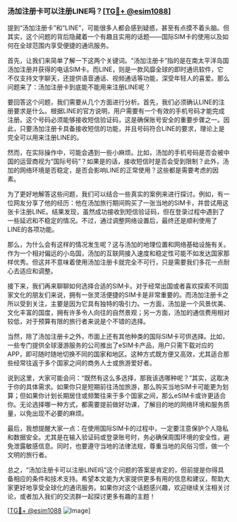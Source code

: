 ### 汤加注册卡可以注册LINE吗？[[TG💪+ @esim1088](https://t.me/s/esim1088)]

提到“汤加注册卡”和“LINE”，可能很多人都会感到疑惑，甚至有点摸不着头脑。但其实，这个问题的背后隐藏着一个有趣且实用的话题——国际SIM卡的使用以及如何在全球范围内享受便捷的通讯服务。

首先，让我们来简单了解一下这两个关键词。“汤加注册卡”指的是在南太平洋岛国汤加注册并获得的电话SIM卡。而LINE，则是一款风靡全球的即时通讯软件，它不仅支持文字聊天，还提供语音通话、视频通话等功能，深受年轻人的喜爱。那么问题来了：汤加注册卡到底能不能用来注册LINE呢？

要回答这个问题，我们需要从几个方面进行分析。首先，我们必须确认LINE的注册要求是什么。根据LINE的官方说明，用户需要有一个有效的手机号码才能完成注册。这个号码必须能够接收短信验证码，这是确保账号安全的重要步骤之一。因此，只要汤加注册卡具备接收短信的功能，并且号码符合LINE的要求，理论上是完全可以用来注册LINE的。

然而，在实际操作中，可能会遇到一些小麻烦。比如，汤加的手机号码是否会被中国的运营商视为“国际号码”？如果是的话，接收短信时是否会受到限制？此外，汤加的网络环境是否稳定，是否会影响LINE的正常使用？这些都是需要考虑的因素。

为了更好地解答这些问题，我们可以结合一些真实的案例来进行探讨。例如，有一位网友分享了他的经历：他在汤加旅行期间购买了一张当地的SIM卡，并尝试用这张卡注册LINE。结果发现，虽然成功接收到短信验证码，但在登录过程中遇到了一些延迟和不稳定的情况。不过，通过调整网络设置后，最终还是顺利使用了LINE的各项功能。

那么，为什么会有这样的情况发生呢？这与汤加的地理位置和网络基础设施有关。作为一个相对偏远的小岛国，汤加的互联网接入速度和稳定性可能不如发达国家那样优秀。但这并不意味着使用汤加注册卡就完全不可行，只是需要我们多花一点耐心去适应和调整。

接下来，我们再来聊聊如何选择合适的SIM卡。对于经常出国或者喜欢探索不同国家文化的朋友们来说，拥有一张灵活便捷的SIM卡是非常重要的。而汤加注册卡之所以受到关注，主要是因为它具有独特的吸引力。一方面，汤加是一个风景优美、文化丰富的国度，拥有许多令人向往的自然景观；另一方面，汤加的通信费用相对较低，对于预算有限的旅行者来说是个不错的选择。

当然，除了汤加注册卡之外，市面上还有其他种类的国际SIM卡可供选择。比如，一些专门提供全球漫游服务的公司推出了eSIM卡产品，用户只需下载对应的APP，即可随时随地切换不同的国家和地区。这种方式既方便又高效，尤其适合那些经常往返于多个国家之间的商务人士或旅游爱好者。

说到这里，大家可能会问：“既然有这么多选择，那我该选哪种呢？”其实，这取决于你的具体需求。如果你只是短期前往汤加旅游，那么购买当地SIM卡可能更为划算；但如果你计划长期居住或频繁往来于多个国家之间，那么eSIM卡或许更适合你。无论选择哪一种方式，都需要提前做好功课，了解目的地的网络环境和服务质量，以免出现不必要的麻烦。

最后，我想提醒大家一点：在使用国际SIM卡的过程中，一定要注意保护个人隐私和数据安全。尤其是在输入验证码或登录账号时，务必确保周围环境的安全性，避免泄露敏感信息。同时，也要遵守当地的法律法规，尊重当地的风俗习惯，做一个文明的旅行者。

总之，“汤加注册卡可以注册LINE吗”这个问题的答案是肯定的，但前提是你得具备相应的条件和技术支持。希望本文能为大家提供更多有用的信息和建议，帮助大家更好地享受全球化的通讯服务。如果你对这个话题感兴趣，欢迎继续关注相关讨论，或者加入我们的交流群一起探讨更多有趣的主题！

[[TG💪+ @esim1088](https://t.me/s/esim1088) ![Image](https://i.postimg.cc/4NQfJmqS/Snipaste-2025-05-13-00-14-12.png)]